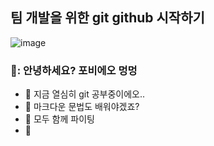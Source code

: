 ## 팀 개발을 위한 git github 시작하기
![image](https://github.com/user-attachments/assets/4f1e167d-bd87-4335-8e3b-1daeb7fdfa96)


### 🐶: 안녕하세요? 포비에오 멍멍

- 🔭 지금 열심히 git 공부중이에오..
- 🌱 마크다운 문법도 배워야겠죠?
- 👯 모두 함께 파이팅
- 🤔 
